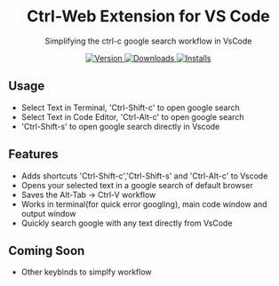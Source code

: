 <!-- markdownlint-disable -->
<h1 align="center">
  Ctrl-Web Extension for VS Code
</h1>
 
<p align="center">
  Simplifying the ctrl-c google search workflow in VsCode
</p>
<p align="center">
 
 
<!--https://github.com/terryfu2/ctrl-web/assets/40301450/d8f9ee54-7001-4e6b-bd11-dd7db7158ebb-->

 
</p> 
<!-- markdownlint-enable -->
<p align="center">
  <a href="https://marketplace.visualstudio.com/items?itemName=terryfu.ctrl-web">
    <img alt="Version" src="https://img.shields.io/visual-studio-marketplace/v/terryfu.ctrl-web?color=brightgreen" />
  </a>
  <a href="https://marketplace.visualstudio.com/items?itemName=terryfu.ctrl-web">
    <img alt="Downloads" src="https://img.shields.io/visual-studio-marketplace/d/terryfu.ctrl-web" />
  </a>
  <a href="https://marketplace.visualstudio.com/items?itemName=terryfu.ctrl-web">
    <img alt="Installs" src="https://img.shields.io/visual-studio-marketplace/i/terryfu.ctrl-web" />
  </a>
</p>

## Usage

* Select Text in Terminal, 'Ctrl-Shift-c' to open google search 
* Select Text in Code Editor, 'Ctrl-Alt-c' to open google search 
* 'Ctrl-Shift-s' to open google search directly in Vscode

## Features

* Adds shortcuts 'Ctrl-Shift-c','Ctrl-Shift-s' and 'Ctrl-Alt-c' to Vscode
* Opens your selected text in a google search of default browser
* Saves the Alt-Tab -> Ctrl-V workflow
* Works in terminal(for quick error googling), main code window and output window
* Quickly search google with any text directly from VsCode

## Coming Soon

* Other keybinds to simplfy workflow
